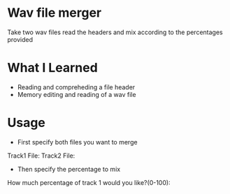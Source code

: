 # Wav file merger
Take two wav files read the headers and mix according to the percentages provided

# What I Learned

* Reading and compreheding a file header
* Memory editing and reading of a wav file

# Usage
* First specify both files you want to merge

Track1 File:
Track2 File:

* Then specify the percentage to mix

How much percentage of track 1 would you like?(0-100):
